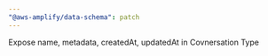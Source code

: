 ```yaml
---
"@aws-amplify/data-schema": patch
---
```


Expose name, metadata, createdAt, updatedAt in Covnersation Type
